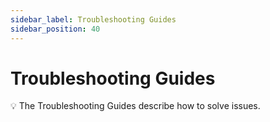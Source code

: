 ```yaml
---
sidebar_label: Troubleshooting Guides
sidebar_position: 40
---
```


# Troubleshooting Guides

💡 The Troubleshooting Guides describe how to solve issues.
